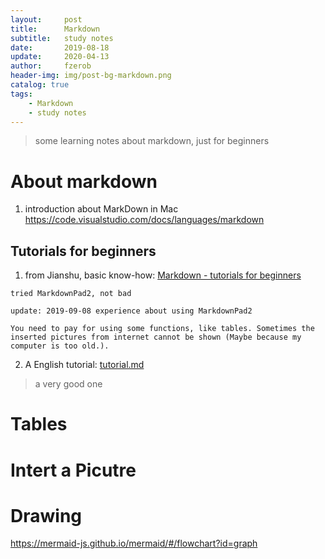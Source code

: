 ```yaml
---
layout:     post
title:      Markdown
subtitle:   study notes
date:       2019-08-18
update:     2020-04-13
author:     fzerob
header-img: img/post-bg-markdown.png
catalog: true
tags:
    - Markdown
    - study notes
---
```


> some learning notes about markdown, just for beginners

# About markdown

1. introduction about MarkDown in Mac https://code.visualstudio.com/docs/languages/markdown

## Tutorials for beginners

1. from Jianshu, basic know-how: [Markdown - tutorials for beginners](https://www.jianshu.com/p/1e402922ee32)

```
tried MarkdownPad2, not bad
```

```
update: 2019-09-08 experience about using MarkdownPad2
 
You need to pay for using some functions, like tables. Sometimes the inserted pictures from internet cannot be shown (Maybe because my computer is too old.).
```

2. A English tutorial: [tutorial.md](https://agea.github.io/tutorial.md/)

> a very good one

# Tables


# Intert a Picutre


# Drawing 

https://mermaid-js.github.io/mermaid/#/flowchart?id=graph